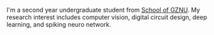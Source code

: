 I'm a second year undergraduate student from [School of GZNU](https://www.gznu.edu.cn/). My research interest includes computer vision, digital circuit design, deep learning, and spiking neuro network.

